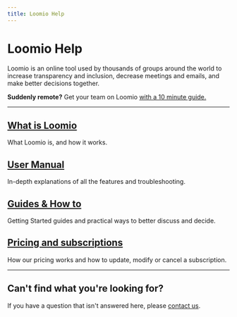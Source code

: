 ```yaml
---
title: Loomio Help
---
```

# Loomio Help

<div class="subtitle"><p>Loomio is an online tool used by thousands of groups around the world to increase transparency and inclusion, decrease meetings and emails, and make better decisions together.</p><p><b>Suddenly remote?</b> Get your team on Loomio <a href="https://blog.loomio.org/2020/03/19/remote-work-kit/?utm_campaign=help_front_page_revis&utm_term=email" target="_blank">with a 10 minute guide.</a></p></div>

***
## [What is Loomio](/en/user_manual/overview)
What Loomio is, and how it works.

## [User Manual](user_manual)
In-depth explanations of all the features and troubleshooting.

## [Guides & How to](guides)
Getting Started guides and practical ways to better discuss and decide.

## [Pricing and subscriptions](subscriptions)
How our pricing works and how to update, modify or cancel a subscription.

***

## Can't find what you're looking for?

If you have a question that isn't answered here, please [contact us](https://www.loomio.org/contact).
